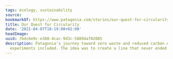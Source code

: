 ```yaml
---
tags: ecology, sustainability
source:
bookmarkOf: https://www.patagonia.com/stories/our-quest-for-circularity/story-96496.html
title: Our Quest for Circularity
date: '2021-04-07T18:19:00+02:00'
headImage:
uuid: 7bdc6e9c-e388-4cac-9d3c-58894af02085
description: Patagonia’s journey toward zero waste and reduced carbon emissions, failed
  experiments included. The idea was to create a line that never ended up in a
---
```

